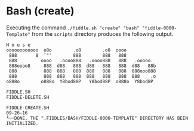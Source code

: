 Bash (create)
======

Executing the command `./fiddle.sh "create" "bash" "fiddle-0000-Template"` from the `scripts` directory produces the following output.

    H o u s e
    oooooooooooo  o8o        .o8        .o8  oooo
     888       8  `"'        888        888   888
     888         oooo   .oooo888   .oooo888   888   .ooooo.
     888oooo8     888  d88   888  d88   888   888  d88   88b
     888          888  888   888  888   888   888  888ooo888
     888          888  888   888  888   888   888  888    .o
    o888o        o888o  Y8bod88P   Y8bod88P  o888o  Y8bod8P
    
    FIDDLE.SH
    FIDDLE-DELETE.SH
    
    FIDDLE-CREATE.SH
    09-26-16
    └──DONE. THE ".FIDDLES/BASH/FIDDLE-0000-TEMPLATE" DIRECTORY HAS BEEN INITIALIZED.
